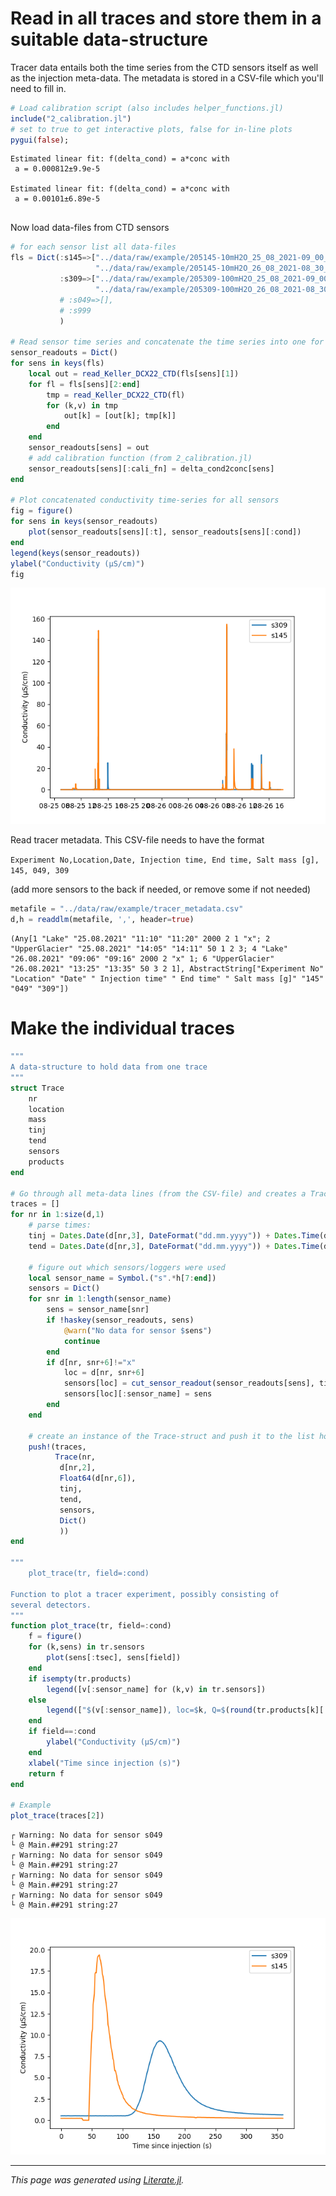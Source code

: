 # Read in all traces and store them in a suitable data-structure

Tracer data entails both the time series from the CTD sensors itself as well as the injection meta-data.
The metadata is stored in a CSV-file which you'll need to fill in.

````julia
# Load calibration script (also includes helper_functions.jl)
include("2_calibration.jl")
# set to true to get interactive plots, false for in-line plots
pygui(false);
````

````
Estimated linear fit: f(delta_cond) = a*conc with
 a = 0.000812±9.9e-5

Estimated linear fit: f(delta_cond) = a*conc with
 a = 0.00101±6.89e-5


````

Now load data-files from CTD sensors

````julia
# for each sensor list all data-files
fls = Dict(:s145=>["../data/raw/example/205145-10mH2O_25_08_2021-09_00_00.CSV",
                   "../data/raw/example/205145-10mH2O_26_08_2021-08_30_00.CSV"],
           :s309=>["../data/raw/example/205309-100mH2O_25_08_2021-09_00_00.CSV",
                   "../data/raw/example/205309-100mH2O_26_08_2021-08_30_00.CSV"],
           # :s049=>[],
           # :s999
           )

# Read sensor time series and concatenate the time series into one for each sensor
sensor_readouts = Dict()
for sens in keys(fls)
    local out = read_Keller_DCX22_CTD(fls[sens][1])
    for fl = fls[sens][2:end]
        tmp = read_Keller_DCX22_CTD(fl)
        for (k,v) in tmp
            out[k] = [out[k]; tmp[k]]
        end
    end
    sensor_readouts[sens] = out
    # add calibration function (from 2_calibration.jl)
    sensor_readouts[sens][:cali_fn] = delta_cond2conc[sens]
end

# Plot concatenated conductivity time-series for all sensors
fig = figure()
for sens in keys(sensor_readouts)
    plot(sensor_readouts[sens][:t], sensor_readouts[sens][:cond])
end
legend(keys(sensor_readouts))
ylabel("Conductivity (μS/cm)")
fig

````

![](cond-timeseries.png)

Read tracer metadata.  This CSV-file needs to have the format

`Experiment No,Location,Date, Injection time, End time, Salt mass [g], 145, 049, 309`

(add more sensors to the back if needed, or remove some if not needed)

````julia
metafile = "../data/raw/example/tracer_metadata.csv"
d,h = readdlm(metafile, ',', header=true)
````

````
(Any[1 "Lake" "25.08.2021" "11:10" "11:20" 2000 2 1 "x"; 2 "UpperGlacier" "25.08.2021" "14:05" "14:11" 50 1 2 3; 4 "Lake" "26.08.2021" "09:06" "09:16" 2000 2 "x" 1; 6 "UpperGlacier" "26.08.2021" "13:25" "13:35" 50 3 2 1], AbstractString["Experiment No" "Location" "Date" " Injection time" " End time" " Salt mass [g]" "145" "049" "309"])
````

# Make the individual traces

````julia
"""
A data-structure to hold data from one trace
"""
struct Trace
    nr
    location
    mass
    tinj
    tend
    sensors
    products
end

# Go through all meta-data lines (from the CSV-file) and creates a Tracer-experiment for it
traces = []
for nr in 1:size(d,1)
    # parse times:
    tinj = Dates.Date(d[nr,3], DateFormat("dd.mm.yyyy")) + Dates.Time(d[nr,4], "HH:MM")
    tend = Dates.Date(d[nr,3], DateFormat("dd.mm.yyyy")) + Dates.Time(d[nr,5], "HH:MM")

    # figure out which sensors/loggers were used
    local sensor_name = Symbol.("s".*h[7:end])
    sensors = Dict()
    for snr in 1:length(sensor_name)
        sens = sensor_name[snr]
        if !haskey(sensor_readouts, sens)
            @warn("No data for sensor $sens")
            continue
        end
        if d[nr, snr+6]!="x"
            loc = d[nr, snr+6]
            sensors[loc] = cut_sensor_readout(sensor_readouts[sens], tinj, tend)
            sensors[loc][:sensor_name] = sens
        end
    end

    # create an instance of the Trace-struct and push it to the list holding all traces
    push!(traces,
          Trace(nr,
           d[nr,2],
           Float64(d[nr,6]),
           tinj,
           tend,
           sensors,
           Dict()
           ))
end

"""
    plot_trace(tr, field=:cond)

Function to plot a tracer experiment, possibly consisting of
several detectors.
"""
function plot_trace(tr, field=:cond)
    f = figure()
    for (k,sens) in tr.sensors
        plot(sens[:tsec], sens[field])
    end
    if isempty(tr.products)
        legend([v[:sensor_name] for (k,v) in tr.sensors])
    else
        legend(["$(v[:sensor_name]), loc=$k, Q=$(round(tr.products[k][:Q], sigdigits=2)) m³/s" for (k,v) in tr.sensors])
    end
    if field==:cond
        ylabel("Conductivity (μS/cm)")
    end
    xlabel("Time since injection (s)")
    return f
end

# Example
plot_trace(traces[2])

````

````
┌ Warning: No data for sensor s049
└ @ Main.##291 string:27
┌ Warning: No data for sensor s049
└ @ Main.##291 string:27
┌ Warning: No data for sensor s049
└ @ Main.##291 string:27
┌ Warning: No data for sensor s049
└ @ Main.##291 string:27

````

![](multi-trace.png)

---

*This page was generated using [Literate.jl](https://github.com/fredrikekre/Literate.jl).*

